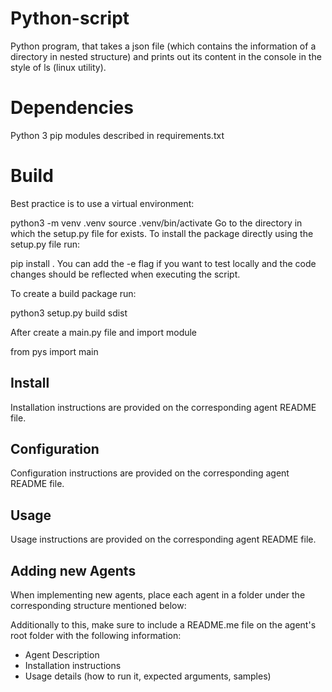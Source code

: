 # Python-script
Python program, that takes a json file (which contains the information
of a directory in nested structure) and prints out its content in the console in
the style of ls (linux utility).

# Dependencies
Python 3
pip modules described in requirements.txt

# Build
Best practice is to use a virtual environment:

python3 -m venv .venv
source .venv/bin/activate
Go to the directory in which the setup.py file for exists.
To install the package directly using the setup.py file run:

pip install .
You can add the -e flag if you want to test locally and the code changes should be reflected when executing the script.

To create a build package run:

python3 setup.py build sdist

After create a main.py file and import module

from pys import main

## Install
Installation instructions are provided on the corresponding agent README file.

## Configuration
Configuration instructions are provided on the corresponding agent README file.

## Usage
Usage instructions are provided on the corresponding agent README file.

## Adding new Agents
When implementing new agents, place each agent in a folder under the corresponding structure mentioned below:


Additionally to this, make sure to include a README.me file on the agent's root folder with the following information:
- Agent Description
- Installation instructions
- Usage details (how to run it, expected arguments, samples)
